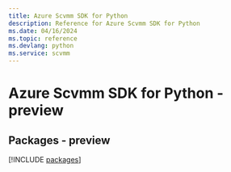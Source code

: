 ```yaml
---
title: Azure Scvmm SDK for Python
description: Reference for Azure Scvmm SDK for Python
ms.date: 04/16/2024
ms.topic: reference
ms.devlang: python
ms.service: scvmm
---
```

# Azure Scvmm SDK for Python - preview
## Packages - preview
[!INCLUDE [packages](scvmm-index.md)]
